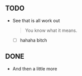 ## TODO
- See that is all work out
    > You know what it means.
    * [ ] hahaha bitch
## DONE
- And then a little more
